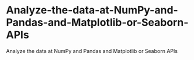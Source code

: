 # Analyze-the-data-at-NumPy-and-Pandas-and-Matplotlib-or-Seaborn-APIs
Analyze the data at NumPy and Pandas and Matplotlib or Seaborn APIs
